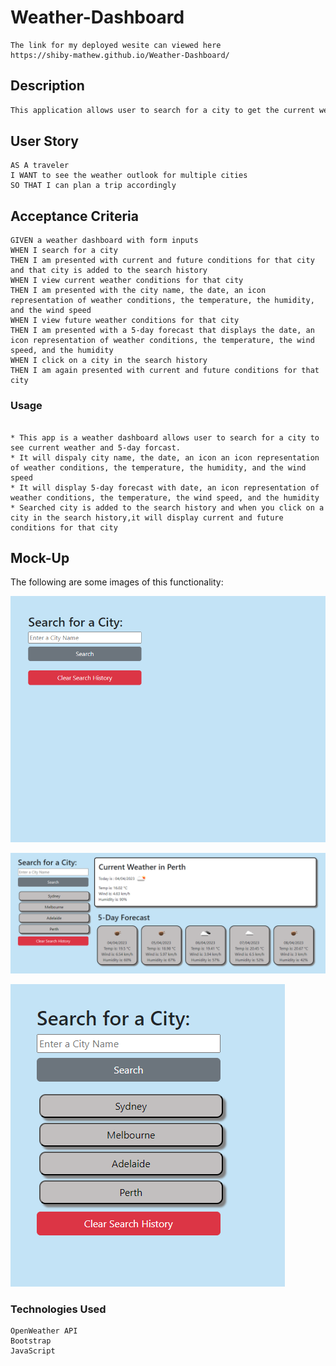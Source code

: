 # Weather-Dashboard

```
The link for my deployed wesite can viewed here
https://shiby-mathew.github.io/Weather-Dashboard/

```

## Description

```md
This application allows user to search for a city to get the current weather and 5-day forecast. It will display the the city name, the date, an icon representation of weather conditions, the temperature, the humidity, the wind speed. Cities that user previously looked up will be saved in their local storage.Recently viewed city name shown in the dashboard, and a button to clear local storage datas.
```

## User Story

```
AS A traveler
I WANT to see the weather outlook for multiple cities
SO THAT I can plan a trip accordingly
```

## Acceptance Criteria

```
GIVEN a weather dashboard with form inputs
WHEN I search for a city
THEN I am presented with current and future conditions for that city and that city is added to the search history
WHEN I view current weather conditions for that city
THEN I am presented with the city name, the date, an icon representation of weather conditions, the temperature, the humidity, and the wind speed
WHEN I view future weather conditions for that city
THEN I am presented with a 5-day forecast that displays the date, an icon representation of weather conditions, the temperature, the wind speed, and the humidity
WHEN I click on a city in the search history
THEN I am again presented with current and future conditions for that city
```

### Usage

```

* This app is a weather dashboard allows user to search for a city to see current weather and 5-day forcast.
* It will dispaly city name, the date, an icon an icon representation of weather conditions, the temperature, the humidity, and the wind speed
* It will display 5-day forecast with date, an icon representation of weather conditions, the temperature, the wind speed, and the humidity
* Searched city is added to the search history and when you click on a city in the search history,it will display current and future conditions for that city

```

## Mock-Up

The following are some images of this functionality:

![Weather-dasboard first page.](./assets/images/pic1.PNG)

![Weather-dasboard search result page.](./assets/images/pic3.PNG)

![Weather-dasboard search history buttons.](./assets/images/pic4.PNG)

### Technologies Used

```
OpenWeather API
Bootstrap
JavaScript
```
